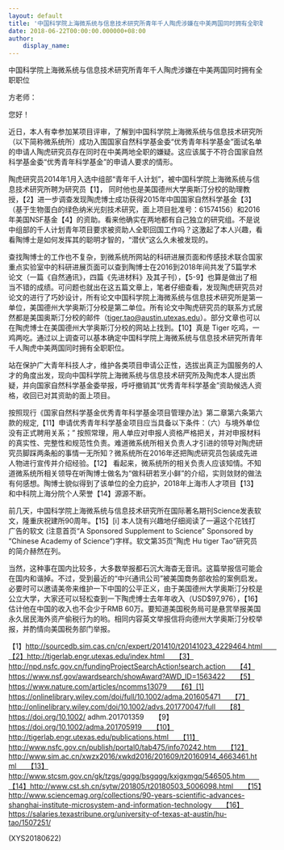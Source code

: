 ```yaml
---
layout: default
title: '中国科学院上海微系统与信息技术研究所青年千人陶虎涉嫌在中美两国同时拥有全职职位'
date: 2018-06-22T00:00:00.000000+08:00
author:
    display_name: 
---
```


中国科学院上海微系统与信息技术研究所青年千人陶虎涉嫌在中美两国同时拥有全职职位

方老师：

您好！

近日，本人有幸参加某项目评审，了解到中国科学院上海微系统与信息技术研究所（以下简称微系统所）成功入围国家自然科学基金委“优秀青年科学基金”面试名单的申请人陶虎研究员存在同时在中美两地全职的嫌疑。这应该属于不符合国家自然科学基金委“优秀青年科学基金”的申请人要求的情形。

陶虎研究员2014年1月入选中组部“青年千人计划”，被中国科学院上海微系统与信息技术研究所聘为研究员【1】， 同时他也是美国德州大学奥斯汀分校的助理教授，【2】进一步调查发现陶虎博士成功获得2015年中国国家自然科学基金【3】（基于生物蛋白的绿色纳米光刻技术研究，面上项目批准号：61574156）和2016年美国NSF基金【4】的资助。看来他确实在两地都有自己独立的研究组。不是说中组部的千人计划青年项目要求被资助人全职回国工作吗？这激起了本人兴趣，看看陶博士是如何发挥其的聪明才智的，“潜伏”这么久未被发现的。

查找陶博士的工作也不复杂，到微系统所网站的科研进展页面和传感技术联合国家重点实验室中的科研进展页面可以查到陶博士在2016到2018年间共发了5篇学术论文（一篇《自然通讯》，四篇《先进材料》及其子刊），【5-9】也算是做出了相当不错的成绩。可问题也就出在这五篇文章上，笔者仔细查看，发现陶虎研究员对论文的进行了巧妙设计，所有论文中国科学院上海微系统与信息技术研究所是第一单位，美国德州大学奥斯汀分校是第二单位。所有论文中陶虎研究员的联系方式居然都是美国奥斯汀分校的邮件（tiger.tao@austin.utexas.edu）。部分文章也可以在陶虎博士在美国德州大学奥斯汀分校的网站上找到。【10】真是 Tiger 吃鸡，一鸡两吃。通过以上调查可以基本确定中国科学院上海微系统与信息技术研究所青年千人陶虎中美两国同时拥有全职职位。

站在保护广大青年科技人才，维护各类项目申请公正性，选拔出真正为国服务的人才的角度出发，现向中国科学院上海微系统与信息技术研究所及陶虎本人提出质疑，并向国家自然科学基金委举报，呼吁撤销其“优秀青年科学基金”资助候选人资格，收回已对其资助的面上项目。

按照现行《国家自然科学基金优秀青年科学基金项目管理办法》第二章第六条第六款的规定,【11】申请优秀青年科学基金项目应当具备以下条件：（六）与境外单位没有正式聘用关系；” 按照常理，用人单应对申报人资格严格把关，并对申报材料的真实性、完整性和规范性负责。难道微系统所相关负责人才引进的领导对陶虎研究员脚踩两条船的事情一无所知？微系统所在2016年还把陶虎研究员包装成先进人物进行宣传并介绍经验。【12】 看起来，微系统所的相关负责人应该知情。不知道微系统所相关领导在听陶博士做名为“做科研若烹小鲜”的介绍，实则敛财的做法有何感想。陶博士貌似得到了该单位的全力庇护，2018年上海市人才项目【13】和中科院上海分院个人荣誉【14】源源不断。

前几天，中国科学院上海微系统与信息技术研究所在国际著名期刊Science发表软文，隆重庆祝建所90周年。【15】[i] 本人饶有兴趣地仔细阅读了一遍这个花钱打广告的软文 (注意首页“A Sponsored Supplement to Science” Sponsored by “Chinese Academy of Science”)字样。软文第35页“陶虎 Hu tiger Tao”研究员的简介赫然在列。

当然，这种事在国内比较多，大多数举报都石沉大海杳无音讯。这篇举报信可能会在国内和谐掉。不过，受到最近的“中兴通讯公司”被美国商务部收拾的案例启发。必要时可以邀请美帝来维护一下中国的公平正义，由于美国德州大学奥斯汀分校是公立大学，大家还可以轻松查到一下陶虎博士去年年收入（USD$97,976），【16】估计他在中国的收入也不会少于RMB 60万。要知道美国税务局可是悬赏举报美国永久居民海外资产偷税行为的哟。相同内容英文举报信将向德州大学奥斯汀分校举报，并酌情向美国税务部门举报。

【1】http://sourcedb.sim.cas.cn/cn/expert/201410/t20141023_4229464.html　　【2】http://tigerlab.engr.utexas.edu/index.html　　【3】http://npd.nsfc.gov.cn/fundingProjectSearchAction!search.action　　【4】https://www.nsf.gov/awardsearch/showAward?AWD_ID=1563422　　【5】https://www.nature.com/articles/ncomms13079　　【6】[1] https://onlinelibrary.wiley.com/doi/full/10.1002/adma.201605471　　【7】http://onlinelibrary.wiley.com/doi/10.1002/advs.201770047/full　　【8】https://doi.org/10.1002/ adhm.201701359　　【9】https://doi.org/10.1002/adma.201705919　　【10】http://tigerlab.engr.utexas.edu/publications.html　　【11】http://www.nsfc.gov.cn/publish/portal0/tab475/info70242.htm　　【12】http://www.sim.ac.cn/xwzx2016/xwkd2016/201609/t20160914_4663461.html　　【13】http://www.stcsm.gov.cn/gk/tzgs/gqgg/bsgqgg/kxjgxmgq/546505.htm　　【14】http://www.cst.sh.cn/sytw/201805/t20180503_5006098.html　　【15】http://www.sciencemag.org/collections/90-years-scientific-advances-shanghai-institute-microsystem-and-information-technology　　【16】https://salaries.texastribune.org/university-of-texas-at-austin/hu-tao/1507251/

(XYS20180622)

